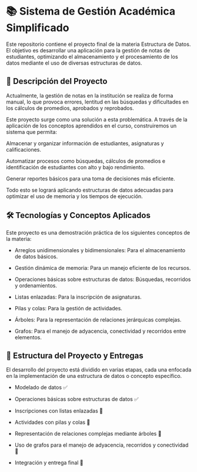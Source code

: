 # 📚 Sistema de Gestión Académica Simplificado

Este repositorio contiene el proyecto final de la materia Estructura de Datos. El objetivo es desarrollar una aplicación para la gestión de notas de estudiantes, optimizando el almacenamiento y el procesamiento de los datos mediante el uso de diversas estructuras de datos.

## 📝 Descripción del Proyecto
Actualmente, la gestión de notas en la institución se realiza de forma manual, lo que provoca errores, lentitud en las búsquedas y dificultades en los cálculos de promedios, aprobados y reprobados.

Este proyecto surge como una solución a esta problemática. A través de la aplicación de los conceptos aprendidos en el curso, construiremos un sistema que permita:

Almacenar y organizar información de estudiantes, asignaturas y calificaciones.

Automatizar procesos como búsquedas, cálculos de promedios e identificación de estudiantes con alto y bajo rendimiento.

Generar reportes básicos para una toma de decisiones más eficiente.

Todo esto se logrará aplicando estructuras de datos adecuadas para optimizar el uso de memoria y los tiempos de ejecución.

## 🛠️ Tecnologías y Conceptos Aplicados
Este proyecto es una demostración práctica de los siguientes conceptos de la materia:

* Arreglos unidimensionales y bidimensionales: Para el almacenamiento de datos básicos.

* Gestión dinámica de memoria: Para un manejo eficiente de los recursos.

* Operaciones básicas sobre estructuras de datos: Búsquedas, recorridos y ordenamientos.

* Listas enlazadas: Para la inscripción de asignaturas.

* Pilas y colas: Para la gestión de actividades.

* Árboles: Para la representación de relaciones jerárquicas complejas.

* Grafos: Para el manejo de adyacencia, conectividad y recorridos entre elementos.

## 📅 Estructura del Proyecto y Entregas
El desarrollo del proyecto está dividido en varias etapas, cada una enfocada en la implementación de una estructura de datos o concepto específico.

* Modelado de datos ✅

* Operaciones básicas sobre estructuras de datos ✅

* Inscripciones con listas enlazadas 🚧

* Actividades con pilas y colas 🚧

* Representación de relaciones complejas mediante árboles 🚧

* Uso de grafos para el manejo de adyacencia, recorridos y conectividad 🚧

* Integración y entrega final 🚧
